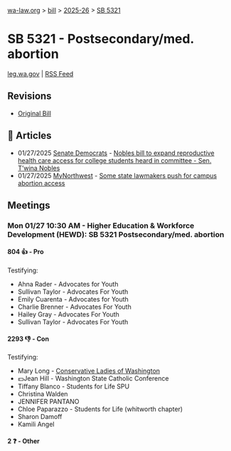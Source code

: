 [wa-law.org](/) > [bill](/bill/) > [2025-26](/bill/2025-26/) > [SB 5321](/bill/2025-26/sb/5321/)

# SB 5321 - Postsecondary/med. abortion
[leg.wa.gov](https://app.leg.wa.gov/billsummary?BillNumber=5321&Year=2025&Initiative=false) | [RSS Feed](./rss.xml)

## Revisions
* [Original Bill](1/)

## 📰 Articles
* 01/27/2025 [Senate Democrats](/org/senate_democrats/) - [Nobles bill to expand reproductive health care access for college students heard in committee - Sen. T’wina Nobles](https://senatedemocrats.wa.gov/nobles/2025/01/27/nobles-bill-to-expand-reproductive-health-care-access-for-college-students-heard-in-committee/#:~:text=Senate%20Bill%205321)
* 01/27/2025 [MyNorthwest](/org/mynorthwest/) - [Some state lawmakers push for campus abortion access](https://mynorthwest.com/mynorthwest-politics/campus-abortion-access/4034899#:~:text=Senate%20Bill%205321)

## Meetings
### Mon 01/27 10:30 AM - Higher Education & Workforce Development (HEWD): SB 5321 Postsecondary/med. abortion
#### 804 👍 - Pro
Testifying:
* Ahna Rader - Advocates for Youth
* Sullivan Taylor - Advocates For Youth
* Emily Cuarenta - Advocates for Youth
* Charlie Brenner - Advocates For Youth
* Hailey Gray - Advocates For Youth
* Sullivan Taylor - Advocates For Youth

#### 2293 👎 - Con
Testifying:
* Mary Long - [Conservative Ladies of Washington](/org/conservative_ladies_of_washington/)
* 💵Jean Hill - Washington State Catholic Conference
* Tiffany Blanco - Students for Life SPU
* Christina Walden
* JENNIFER PANTANO
* Chloe Paparazzo - Students for Life (whitworth chapter)
* Sharon Damoff
* Kamili Angel

#### 2 ❓ - Other
